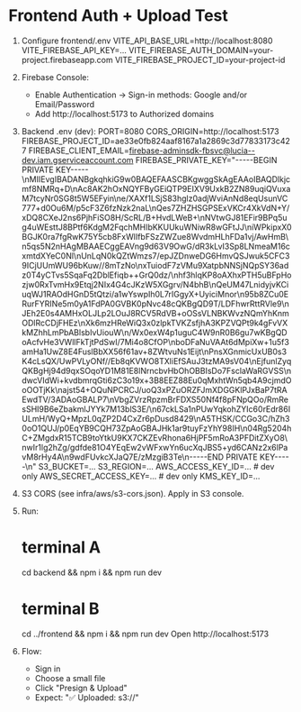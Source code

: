 # Frontend Auth + Upload Test

1) Configure frontend/.env
   VITE_API_BASE_URL=http://localhost:8080
   VITE_FIREBASE_API_KEY=...
   VITE_FIREBASE_AUTH_DOMAIN=your-project.firebaseapp.com
   VITE_FIREBASE_PROJECT_ID=your-project-id

2) Firebase Console:
   - Enable Authentication → Sign-in methods: Google and/or Email/Password
   - Add http://localhost:5173 to Authorized domains

3) Backend .env (dev):
   PORT=8080
   CORS_ORIGIN=http://localhost:5173
   FIREBASE_PROJECT_ID=ae33e0fb824aaf8167a1a2869c3d77833173c427
   FIREBASE_CLIENT_EMAIL=firebase-adminsdk-fbsvc@lucia--dev.iam.gserviceaccount.com
   FIREBASE_PRIVATE_KEY="-----BEGIN PRIVATE KEY-----\nMIIEvgIBADANBgkqhkiG9w0BAQEFAASCBKgwggSkAgEAAoIBAQDlkjcmf8NMRq+D\nAc8AK2hOxNQYFByGEiQTP9EIXV9UxkB2ZN89uqiQVuxaM7tcyNr0SG8t5W5EFyin\ne/XAXf1LSjS83hglz0adjWviAnNd8eqUsunVC777+d0Ou6M/p5cF3Z6fzNzk2naL\nQes7ZHZHSGPSExVKCr4XkVdN+Y/xDQ8CXeJ2ns6PjhFiSO8H/ScRL/B+HvdLWeB+\nNVtwGJ81EFir9BPq5ug4uWEsttJ8BPtf6KdgM2FqchMHIbKKUUkuWNiwR8wGFtJJ\niWPkipxX0BGJK0ra7fgRwK75Y5cb8FxWlIfbFSzZWZue8WvdmHLhFDa1vj/AwHmB\n5qs5N2nHAgMBAAECggEAVng9d63V9OwG/dR3kLvI3Sp8LNmeaM16cxmtdXYeC0Nl\nUnLqN0kQZtWmzs7/epJZDnweDG6HmvQSJwuk5CFC39ICjUUmWU96bKuw//8mTzNo\nxTuiodF7zVMu9XatpbNNSjNQpSY36adz0T4yCTvs5SqaFq2DblEfiqb++GrQ0dz/\nhf3hlqKP8oAXhxPTH5uBFpHozjw0RxTvmHx9Etqj2NIx4G4cJKzW5XGgrv/N4bhB\nQeUM47LnidyjvKCiuqWJ1RAOdHGnD5tQtzi/a1wYswpIh0L7rIGgyX+UyiciMnor\n95b8ZCu0ERurFYRINe5m0yA1FdPA0GVBK0pNvc48cQKBgQD9T/LDFhwrRttRVle9\nJEh2E0s4AMHxOLJLp2LOuJ8RCV5RdVB+oOSsVLNBKWvzNQmYhKnmODlRcCDjFHEz\nXk6mzHReWiQ3x0zlpkTVKZsfjhA3KPZVQPt9k4gFvVXkMZhhLmPbABlsbIvUiouW\n/Wx0exW4p1uguC4W9nR0B6gu7wKBgQDoAcfvHe3VWllFkTjtPdSwI/7Mi4o8CfOP\nboDFaNuVAAt6dMpiXw+1u5f3amHa1UwZ8E4FuslBbXX56f61av+8ZWtvuNs1Eijt\nPnsXGnmicUxUB0s3K4cLsQX/UwPVLyONf//Eb8qKVWO8TXliEfSAuJ3tzMA9sV04\nEjfunlZyqQKBgHj94d9qxSOqoYD1M81E8lNrncbvHbOhOBBIsDo7FsclaWaRGVSS\ndwcVIdWi+kvdbmrqGti6zC3o19x+3B8EEZ88Eu0qMxhtWn5qb4A9cjmdOoOOTjKk\najst54+OQuNPCRCJ/uoQ3xPZuORZFJmXDGGKlPJxBaP7tRAEwdTV/3ADAoGBALP7\nVbgZVrzRpzmBrFDXS50Nf4f8pFNpQOo/RmResSHI9B6eZbakmlJYYk7M13blS3E/\n67ckLSa1nPUwYqkohZYIc60rEdr86IULmH/WyQ+MpzL0qZP2D4CxZr6pDusd8429\nA5THSK/CCGo3C/hZh30oO1QUJ/p0EqYB9CQH73ZpAoGBAJHk1ar9tuyFzYhY98IH\n04Rg5204hC+ZMgdxR15TCB9toYtkU9KX7CKZEvRhona6HjPF5mRoA3PFDitZXyO8\nwIr1lg2hZg/gdfde81O4YEqEw2vWFxwYn6ucXqJBS5+yd6CANz2x6lPavM8rHy4A\n9wdFUvkcXJaQ7E/zMzgiB3Te\n-----END PRIVATE KEY-----\n"
   S3_BUCKET=...
   S3_REGION=...
   AWS_ACCESS_KEY_ID=...        # dev only
   AWS_SECRET_ACCESS_KEY=...    # dev only
   KMS_KEY_ID=...

4) S3 CORS (see infra/aws/s3-cors.json). Apply in S3 console.

5) Run:
   # terminal A
   cd backend && npm i && npm run dev
   # terminal B
   cd ../frontend && npm i && npm run dev
   Open http://localhost:5173

6) Flow:
   - Sign in
   - Choose a small file
   - Click "Presign & Upload"
   - Expect: "✅ Uploaded: s3://<key>"
